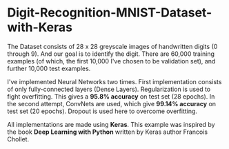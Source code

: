 # Digit-Recognition-MNIST-Dataset-with-Keras

  The Dataset consists of 28 x 28 greyscale images of handwritten digits (0 through 9). And our goal is to identify the digit. There are 60,000 training examples (of which, the first 10,000 I've chosen to be validation set), and further 10,000 test examples.

  I've implemented Neural Networks two times. First implementation consists of only fully-connected layers (Dense Layers). Regularization is used to fight overfitting. This gives a **95.8% accuracy** on test set (28 epochs).
In the second attempt, ConvNets are used, which give **99.14% accuracy** on test set (20 epochs). Dropout is used here to overcome overfitting.

  All implementations are made using **Keras**. This example was inspired by the book **Deep Learning with Python** written by Keras author Francois Chollet.

